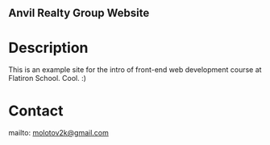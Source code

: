 Anvil Realty Group Website
---

# Description

This is an example site for the intro of front-end web development course at Flatiron School. Cool. :)

# Contact

mailto: molotov2k@gmail.com

